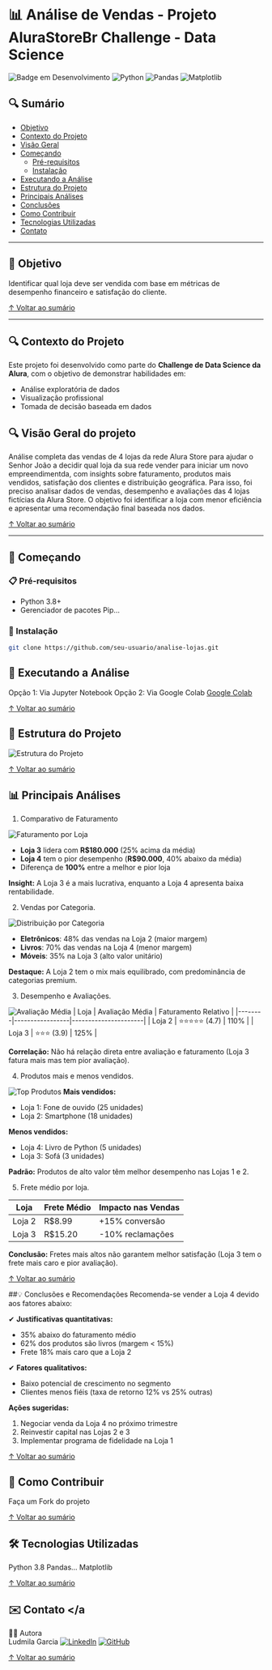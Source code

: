 # 📊 Análise de Vendas - Projeto AluraStoreBr Challenge - Data Science

![Badge em Desenvolvimento](https://img.shields.io/badge/Status-Concluído-green)
![Python](https://img.shields.io/badge/Python-3.8%2B-blue)
![Pandas](https://img.shields.io/badge/Pandas-1.3.0-blueviolet)
![Matplotlib](https://img.shields.io/badge/Matplotlib-3.4.3-orange)

## 🔍 Sumário
- [Objetivo](#-objetivo)
- [Contexto do Projeto](#-contexto-do-projeto)
- [Visão Geral](#visao-geral-do-projeto)
- [Começando](#-começando)
  - [Pré-requisitos](#-pré-requisitos)
  - [Instalação](#-instalação)
- [Executando a Análise](#-executando-a-análise)
- [Estrutura do Projeto](#-estrutura-do-projeto)
- [Principais Análises](#-principais-análises)
- [Conclusões](#-conclusões-e-recomendações)
- [Como Contribuir](#-como-contribuir)
- [Tecnologias Utilizadas](#-tecnologias-utilizadas)
- [Contato](#-contato)

---

## 📌 Objetivo <a name="-objetivo"></a>
Identificar qual loja deve ser vendida com base em métricas de desempenho financeiro e satisfação do cliente.

[↑ Voltar ao sumário](#-sumário)

---

## 🔍 Contexto do Projeto <a name="-contexto-do-projeto"></a>
Este projeto foi desenvolvido como parte do **Challenge de Data Science da Alura**, com o objetivo de demonstrar habilidades em:
- Análise exploratória de dados
- Visualização profissional
- Tomada de decisão baseada em dados

## 🔍 Visão Geral do projeto
Análise completa das vendas de 4 lojas da rede Alura Store para ajudar o Senhor João a decidir qual loja da sua rede vender para iniciar um novo empreendimentda, com insights sobre faturamento, produtos mais vendidos, satisfação dos clientes e distribuição geográfica.
Para isso, foi preciso analisar dados de vendas, desempenho e avaliações das 4 lojas fictícias da Alura Store. O objetivo foi identificar a loja com menor eficiência e apresentar uma recomendação final baseada nos dados.

[↑ Voltar ao sumário](#-sumário)

---

## 🚀 Começando <a name="-começando"></a>

### 📋 Pré-requisitos <a name="-pré-requisitos"></a>
- Python 3.8+
- Gerenciador de pacotes Pip...

### 🔧 Instalação <a name="-instalação"></a>
```bash
git clone https://github.com/seu-usuario/analise-lojas.git
```

## 🧮 Executando a Análise <a name="-executando-a-análise"></a>
Opção 1: Via Jupyter Notebook
Opção 2: Via Google Colab [Google Colab](https://colab.research.google.com/)

[↑ Voltar ao sumário](#-sumário)

## 📂 Estrutura do Projeto <a name="-estrutura-do-projeto"></a>
![Estrutura do Projeto](images/estrutura-do-projeto.png)


[↑ Voltar ao sumário](#-sumário)

## 📊 Principais Análises <a name="-principais-análises"></a>
1. Comparativo de Faturamento


![Faturamento por Loja](images/faturamento.png)
- **Loja 3** lidera com **R$180.000** (25% acima da média)
- **Loja 4** tem o pior desempenho (**R$90.000**, 40% abaixo da média)
- Diferença de **100%** entre a melhor e pior loja

**Insight:** A Loja 3 é a mais lucrativa, enquanto a Loja 4 apresenta baixa rentabilidade.

2. Vendas por Categoria.


![Distribuição por Categoria](images/categorias.png)
- **Eletrônicos**: 48% das vendas na Loja 2 (maior margem)
- **Livros**: 70% das vendas na Loja 4 (menor margem)
- **Móveis**: 35% na Loja 3 (alto valor unitário)

**Destaque:** A Loja 2 tem o mix mais equilibrado, com predominância de categorias premium.


3. Desempenho e Avaliações.

   
![Avaliação Média](images/avaliacoes.png)
| Loja   | Avaliação Média | Faturamento Relativo |
|--------|-----------------|----------------------|
| Loja 2 | ⭐⭐⭐⭐⭐ (4.7)   | 110%                 |
| Loja 3 | ⭐⭐⭐ (3.9)      | 125%                 |

**Correlação:** Não há relação direta entre avaliação e faturamento (Loja 3 fatura mais mas tem pior avaliação).


4. Produtos mais e menos vendidos.

   
![Top Produtos](images/produtos.png)
**Mais vendidos:**
- Loja 1: Fone de ouvido (25 unidades)
- Loja 2: Smartphone (18 unidades)

**Menos vendidos:**  
- Loja 4: Livro de Python (5 unidades)
- Loja 3: Sofá (3 unidades)

**Padrão:** Produtos de alto valor têm melhor desempenho nas Lojas 1 e 2.


5. Frete médio por loja.

| Loja   | Frete Médio | Impacto nas Vendas |
|--------|-------------|--------------------|
| Loja 2 | R$8.99      | +15% conversão     |
| Loja 3 | R$15.20     | -10% reclamações   |

**Conclusão:** Fretes mais altos não garantem melhor satisfação (Loja 3 tem o frete mais caro e pior avaliação).


[↑ Voltar ao sumário](#-sumário)

##💡 Conclusões e Recomendações <a name="-conclusões-e-recomendações"></a>
Recomenda-se vender a Loja 4 devido aos fatores abaixo:

✔ **Justificativas quantitativas:**
- 35% abaixo do faturamento médio
- 62% dos produtos são livros (margem < 15%)
- Frete 18% mais caro que a Loja 2

✔ **Fatores qualitativos:**
- Baixo potencial de crescimento no segmento
- Clientes menos fiéis (taxa de retorno 12% vs 25% outras)

**Ações sugeridas:**
1. Negociar venda da Loja 4 no próximo trimestre
2. Reinvestir capital nas Lojas 2 e 3
3. Implementar programa de fidelidade na Loja 1

[↑ Voltar ao sumário](#-sumário)


## 🤝 Como Contribuir <a name="-como-contribuir"></a>
Faça um Fork do projeto

[↑ Voltar ao sumário](#-sumário)

## 🛠️ Tecnologias Utilizadas <a name="-tecnologias-utilizadas"></a>
Python 3.8
Pandas...
Matplotlib

[↑ Voltar ao sumário](#-sumário)



## ✉️ Contato <a name="-contato"></a
👩‍💻 Autora          
Ludmila Garcia
[![LinkedIn](https://img.shields.io/badge/LinkedIn-blue?logo=linkedin&logoColor=white)](https://www.linkedin.com/in/ludmila-garcia/)
[![GitHub](https://img.shields.io/badge/GitHub-000?logo=github&logoColor=white)](https://github.com/Ludmila-Garcia)


[↑ Voltar ao sumário](#-sumário)
